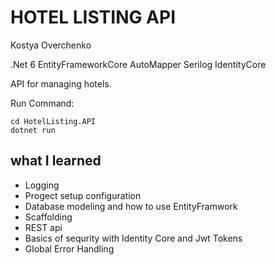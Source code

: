 HOTEL LISTING API
================

Kostya Overchenko

.Net 6
EntityFrameworkCore
AutoMapper
Serilog
IdentityCore

API for managing hotels.

Run Command:

	cd HotelListing.API
	dotnet run 

what I learned
-------------------

- Logging
- Progect setup configuration
- Database modeling and how to use EntityFramwork
- Scaffolding
- REST api
- Basics of sequrity with Identity Core and Jwt Tokens
- Global Error Handling
